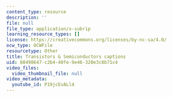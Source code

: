 ```yaml
---
content_type: resource
description: ''
file: null
file_type: application/x-subrip
learning_resource_types: []
license: https://creativecommons.org/licenses/by-nc-sa/4.0/
ocw_type: OCWFile
resourcetype: Other
title: Transistors & Semiconductors captions
uid: 88498647-c2b4-40fe-9e46-320e3c8b71c4
video_files:
  video_thumbnail_file: null
video_metadata:
  youtube_id: P19jcEvALl4
---
```

